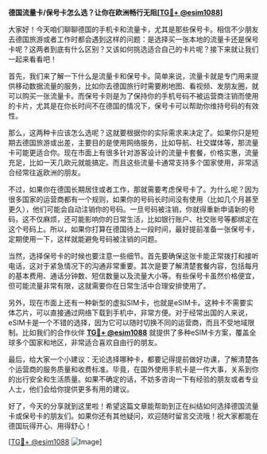 **德国流量卡/保号卡怎么选？让你在欧洲畅行无阻[[TG💪+ @esim1088](https://t.me/s/esim1088)]**

大家好！今天咱们聊聊德国的手机卡和流量卡，尤其是那些保号卡。相信不少朋友去德国旅游或者工作时都会遇到这样的问题：是选择买一张本地的流量卡还是保号卡呢？这两者到底有什么区别？又该如何挑选适合自己的卡片呢？接下来就让我们一起来看看吧！

首先，我们来了解一下什么是流量卡和保号卡。简单来说，流量卡就是专门用来提供移动数据流量的服务，比如你去德国旅行时需要刷地图、看视频、发朋友圈，就可以购买一张流量卡。而保号卡则是为了保持你的手机号码不被运营商注销而使用的卡片，尤其是在你长时间不在德国的情况下，保号卡可以帮助你维持号码的有效性。

那么，这两种卡应该怎么选呢？这就要根据你的实际需求来决定了。如果你只是短期去德国旅游或出差，主要目的是使用网络服务，比如导航、社交媒体等，那流量卡可能更适合你。现在市面上有很多针对游客设计的流量卡套餐，价格实惠，流量充足，比如一天几欧元就能搞定。而且这些流量卡通常支持多个国家使用，非常适合经常往返欧洲的朋友。

不过，如果你在德国长期居住或者工作，那就需要考虑保号卡了。为什么呢？因为很多国家的运营商都有一个规则，如果你的号码长时间没有使用（比如几个月甚至更久），他们可能会自动注销你的号码。一旦号码被注销，你就得重新申请新的号码，这不仅麻烦，还可能影响你的日常生活，比如银行账户、社交账号等都绑定在这个号码上。所以，如果你打算在德国待上一段时间，最好提前准备一张保号卡，定期使用一下，这样就能避免号码被注销的问题。

当然，选择保号卡的时候也要注意一些细节。首先要确保这张卡能正常拨打和接听电话，这对于紧急情况下的沟通非常重要。其次是要了解清楚套餐内容，包括每月的基本费用、通话分钟数、短信数量以及流量大小等。有些保号卡虽然价格便宜，但可能流量非常有限，这就需要你在日常生活中合理安排使用了。

另外，现在市面上还有一种新型的虚拟SIM卡，也就是eSIM卡。这种卡不需要实体芯片，可以直接通过网络下载到手机中，非常方便。对于经常出国的人来说，eSIM卡是一个不错的选择，因为它可以随时切换不同的运营商，而且不受地域限制。比如我们的合作伙伴 **[TG💪+ @esim1088](https://t.me/s/esim1088)** 就提供了多种eSIM卡方案，覆盖全球多个国家和地区，非常适合喜欢自由行的朋友。

最后，给大家一个小建议：无论选择哪种卡，都要记得提前做好功课，了解清楚各个运营商的服务质量和收费标准。毕竟，在国外使用手机卡是一件大事，关系到你的出行安全和生活质量。如果不确定的话，不妨多咨询一下有经验的朋友或者专业人士，他们会给你提供更多有用的建议。

好了，今天的分享就到这里啦！希望这篇文章能帮助到正在纠结如何选择德国流量卡或保号卡的朋友们。如果你还有其他疑问，欢迎随时留言交流哦！祝大家都能在德国玩得开心、用得舒心！

[[TG💪+ @esim1088](https://t.me/s/esim1088) ![Image](https://i.postimg.cc/4NQfJmqS/Snipaste-2025-05-13-00-14-12.png)]